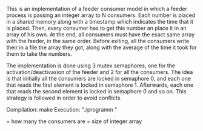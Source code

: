 This is an implementation of a feeder consumer model in which a feeder process is passing an integer array to N consumers.
Each number is placed in a shared memory along with a timestamp which indicates the time that it is placed. Then, every consumer has to get this number an place it in an array of his own. At the end, all consumers must have the exact same array with the feeder, in the same order. Before exiting, all the consumers write their in a file the array they got, along with the average of the time it took for them to take the numbers.

The implementation is done using 3 mutex semaphores, one for the activation/deactivasion of the feeder and 2 for all the consumers.
The idea is that initially all the consumers are locked in semaphore 0, and each one that reads the first element is locked in semaphore 1. Afterwards, each one that reads the second element is locked in semaphore 0 and so on. This strategy is followed in order to avoid conflicts. 

Compilation: make
Execution: "./programm <arg1> <arg2>"

<arg1> = how many the consumers are
<arg2> = size of integer array
